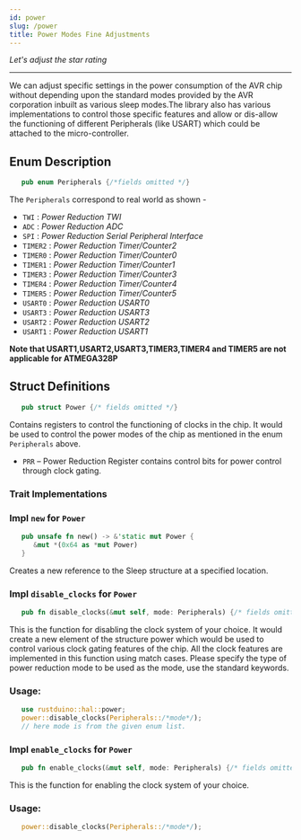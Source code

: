 ```yaml
---
id: power
slug: /power
title: Power Modes Fine Adjustments
---
```


_Let's adjust the star rating_

---

We can adjust specific settings in the power consumption of the AVR chip without depending upon the standard modes provided by the AVR corporation inbuilt as various sleep modes.The library also has various implementations to control those specific features and allow or dis-allow the functioning of different Peripherals (like USART) which could be attached to the micro-controller.

## Enum Description

```rust
   pub enum Peripherals {/*fields omitted */}  
```
The `Peripherals` correspond to real world as shown -
- `TWI`    :  _Power Reduction TWI_
- `ADC`    :  _Power Reduction ADC_
- `SPI`    :  _Power Reduction Serial Peripheral Interface_
- `TIMER2` :  _Power Reduction Timer/Counter2_
- `TIMER0` :  _Power Reduction Timer/Counter0_
- `TIMER1` :  _Power Reduction Timer/Counter1_
- `TIMER3` :  _Power Reduction Timer/Counter3_
- `TIMER4` :  _Power Reduction Timer/Counter4_
- `TIMER5` :  _Power Reduction Timer/Counter5_
- `USART0` :  _Power Reduction USART0_
- `USART3` :  _Power Reduction USART3_
- `USART2` :  _Power Reduction USART2_
- `USART1` :  _Power Reduction USART1_

**Note that USART1,USART2,USART3,TIMER3,TIMER4 and TIMER5 are not applicable for ATMEGA328P**


## Struct Definitions

```rust
   pub struct Power {/* fields omitted */}
```
Contains registers to control the functioning of clocks in the chip.
It would be used to control the power modes of the chip as mentioned
in the enum `Peripherals` above.

- `PRR` – Power Reduction Register contains control bits for power control through clock gating.

### Trait Implementations

### Impl `new` for `Power`

```rust
   pub unsafe fn new() -> &'static mut Power {
      &mut *(0x64 as *mut Power)
   }
```
 Creates a new reference to the Sleep structure at a specified location.

### Impl `disable_clocks` for `Power`

```rust
   pub fn disable_clocks(&mut self, mode: Peripherals) {/* fields omitted */}

```

This is the function for disabling the clock system of your choice.
It would create a new element of the structure power
which would be used to control various clock gating features of the chip.
All the clock features are implemented in this function using match cases.
Please specify the type of power reduction mode to be used as the mode,
use the standard keywords.

 ### Usage:

```rust
   use rustduino::hal::power;
   power::disable_clocks(Peripherals::/*mode*/);
   // here mode is from the given enum list.
```

### Impl `enable_clocks` for `Power`

```rust
   pub fn enable_clocks(&mut self, mode: Peripherals) {/* fields omitted */}
```

This is the function for enabling the clock system of your choice.

 ### Usage:

```rust
   power::disable_clocks(Peripherals::/*mode*/);
```

